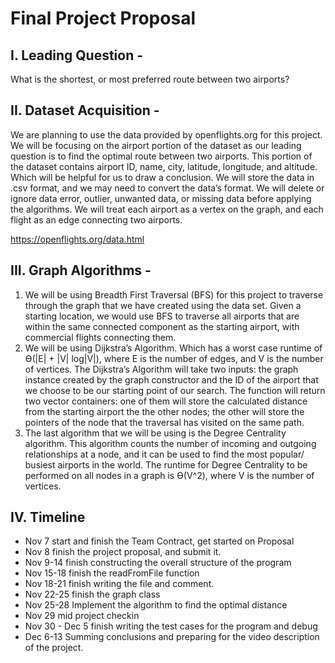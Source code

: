 # Final Project Proposal
## I. Leading Question - 
What is the shortest, or most preferred route between two airports?
## II. Dataset Acquisition - 
We are planning to use the data provided by openflights.org for this project. We will be focusing on the airport portion of the dataset as our leading question is to find the optimal route between two airports. This portion of the dataset contains airport ID, name, city, latitude, longitude, and altitude. Which will be helpful for us to draw a conclusion. We will store the data in .csv format, and we may need to convert the data’s format. We will delete or ignore data error, outlier, unwanted data, or missing data before applying the algorithms. We will treat each airport as a vertex on the graph, and each flight as an edge connecting two airports. 

https://openflights.org/data.html
## III. Graph Algorithms -
  1. We will be using Breadth First Traversal (BFS) for this project to traverse through the graph that we have created using the data set. Given a starting location, we would use BFS to traverse all airports that are within the same connected component as the starting airport, with commercial flights connecting them.
  2. We will be using Dijkstra’s Algorithm. Which has a worst case runtime of Ө(|E| + |V| log|V|), where E is the number of edges, and V is the number of vertices. The Dijkstra’s Algorithm will take two inputs: the graph instance created by the graph constructor and the ID of the airport that we choose to be our starting point of our search. The function will return two vector containers: one of them will store the calculated distance from the starting airport the the other nodes; the other will store the pointers of the node that the traversal has visited on the same path.
  3. The last algorithm that we will be using is the Degree Centrality algorithm. This algorithm counts the number of incoming and outgoing relationships at a node, and it can be used to find the most popular/ busiest airports in the world. The runtime for Degree Centrality to be performed on all nodes in a graph is Ө(V^2), where V is the number of vertices.

## IV. Timeline

  * Nov 7 start and finish the Team Contract, get started on Proposal
  * Nov 8 finish the project proposal, and submit it.
  * Nov 9-14  finish constructing the overall structure of the program
  * Nov 15-18 finish the readFromFile function
  * Nov 18-21 finish writing the file and comment.
  * Nov 22-25 finish the graph class
  * Nov 25-28 Implement the algorithm to find the optimal distance
  * Nov 29 mid project checkin
  * Nov 30 - Dec 5 finish writing the test cases for the program and debug
  * Dec 6-13 Summing conclusions and preparing for the video description of the project.

